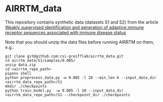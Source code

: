 # AIRRTM_data


This repository contains synthetic data (datasets S1 and S2) from the article [Weakly supervised identification and generation of adaptive immune receptor sequences associated with immune disease status](https://www.biorxiv.org/content/10.1101/2023.09.24.558823v1)


Note that you should unzip the data files before running AIRRTM on them, e.g.:
```shell
git clone git@github.com:csi-greifflab/airrtm_data.git
cd airrtm_data/S1/samples/0.005/
unzip data.zip
cd <airrtm_repo_path>
pipenv shell
python preprocess_data.py -w 0.005 -l 20 --min_len 6 --input_data_dir <airrtm_data_repo_path>/S1
mkdir ./checkpoints
python train_model.py  -w 0.005 -l 20 --input_data_dir <airrtm_data_repo_path>/S1 --checkpoint_dir ./checkpoints
```
